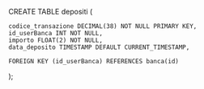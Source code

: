 CREATE TABLE depositi (

    codice_transazione DECIMAL(38) NOT NULL PRIMARY KEY,
    id_userBanca INT NOT NULL,
    importo FLOAT(2) NOT NULL,
    data_deposito TIMESTAMP DEFAULT CURRENT_TIMESTAMP,

    FOREIGN KEY (id_userBanca) REFERENCES banca(id)
); 